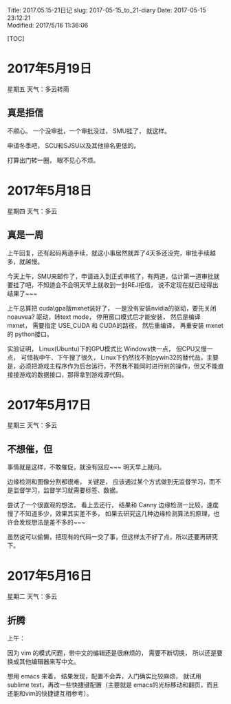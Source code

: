 Title: 2017.05.15-21日记
slug: 2017-05-15_to_21-diary
Date: 2017-05-15 23:12:21   
Modified: 2017/5/16 11:36:06

[TOC]

# 2017年5月19日

星期五 天气：多云转雨

## 真是拒信

不顺心。 一个没审批，一个审批没过， SMU挂了， 就这样。

申请冬季吧， SCU和SJSU以及其他排名更低的。

打算出门转一圈， 眼不见心不烦。

# 2017年5月18日

星期四 天气：多云

## 真是一周

上午回复，还有起码两道手续，就这小事居然就弄了4天多还没完，审批手续越多，就越慢。

今天上午，SMU来邮件了，申请进入到正式审核了，有两道，估计第一道审批就要挂了吧，不知道会不会明天早上就收到一封REJ拒信， 说不定现在就已经得出结果了~~~

上午总算把 cuda\gpa版mxnet装好了， 一是没有安装nvidia的驱动，要先关闭 noauvea? 驱动，转text mode， 停用窗口模式后才能安装， 然后是编译 mxnet， 需要指定 USE_CUDA 和 CUDA的路径， 然后重编译， 再重安装 mxnet的 python接口。

实验证明， Linux(Ubuntu)下的GPU模式比 Windows快一点， 但CPU又慢一点， 可惜我中午、下午搜了很久， Linux下仍然找不到pywin32的替代品，主要是，必须把游戏主程序作为后台运行，不然我不能同时进行别的操作，但又不能直接接游戏的数据接口，那得拿到游戏源代码。

# 2017年5月17日

星期三 天气：多云

## 不想催，但

事情就是这样，不敢催促，就没有回应~~~ 明天早上就问。

边缘检测和图像分割都很难， 关键是， 应该通过某个方式做到无监督学习，而不是监督学习，监督学习就需要标签、数据。

尝试了一个很直观的想法， 看上去还行， 结果和 Canny 边缘检测一比较，速度慢了不知道多少，效果其实差不多， 如果去研究这几种边缘检测算法的原理，也许会发现想法是差不多的~~~

虽然说可以偷懒，把现有的代码一交了事，但这样太不好了点，所以还要再研究下。

# 2017年5月16日

星期二 天气：多云

## 折腾

上午：

因为 vim 的模式问题，带中文的编辑还是很麻烦的， 需要不断切换， 所以还是要换成其他编辑器来写中文。

想用 emacs 来着， 结果发现，配置不会弄，入门确实比较麻烦， 就试用 sublime text，再改一些快捷键配置（主要就是 emacs的光标移动和翻页，而且还能和vim的快捷键互相参考）。

